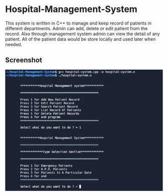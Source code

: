 # Hospital-Management-System
This system is written in C++ to manage and keep record of patients in different departments. Admin can add, delete or edit patient from the record. Also through management system admin can view the detail of any patient. All of the patient data would be store locally and used later when needed.

## Screenshot
<img src="./capture.png">

